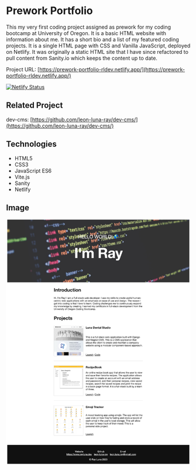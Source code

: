 # Prework Portfolio
This my very first coding project assigned as prework for my coding bootcamp at University of Oregon. It is a basic HTML website with information about me. It has a short bio and a list of my featured coding projects. It is a single HTML page with CSS and Vanilla JavaScript, deployed on Netlify. It was originally a static HTML site that I have since refactored to pull content from Sanity.io which keeps the content up to date.

Project URL: [https://prework-portfolio-rldev.netlify.app/](https://prework-portfolio-rldev.netlify.app/)

[![Netlify Status](https://api.netlify.com/api/v1/badges/d2a36414-f3dc-4cce-81e7-b3ef1036f151/deploy-status)](https://app.netlify.com/sites/prework-portfolio-rldev/deploys)

## Related Project
dev-cms: [https://github.com/leon-luna-ray/dev-cms/](https://github.com/leon-luna-ray/dev-cms/)

## Technologies
- HTML5
- CSS3
- JavaScript ES6
- Vite.js
- Sanity
- Netlify

## Image
![Screenshot](./public/img/pwam-screenshot.png)
